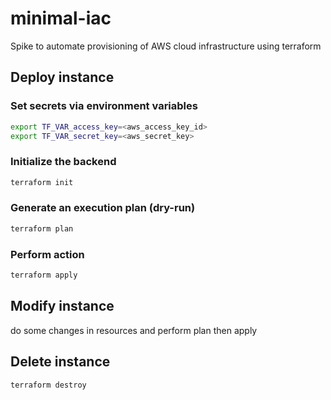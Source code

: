 # minimal-iac

Spike to automate provisioning of AWS cloud infrastructure using terraform

## Deploy instance

### Set secrets via environment variables

```sh
export TF_VAR_access_key=<aws_access_key_id>
export TF_VAR_secret_key=<aws_secret_key>
```

### Initialize the backend

```sh
terraform init
```

### Generate an execution plan (dry-run)

```sh
terraform plan
```

### Perform action

```sh
terraform apply
```

## Modify instance

do some changes in resources and perform plan then apply

## Delete instance

```sh
terraform destroy
```
